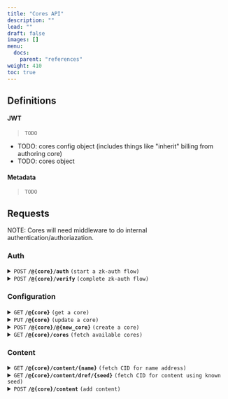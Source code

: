 ```yaml
---
title: "Cores API"
description: ""
lead: ""
draft: false
images: []
menu:
  docs:
    parent: "references"
weight: 410
toc: true
---
```


## Definitions

#### JWT

> ```
> TODO
> ```

- TODO: cores config object (includes things like "inherit" billing from authoring core)
- TODO: cores object

#### Metadata

> ```
> TODO
> ```

## Requests

NOTE: Cores will need middleware to do internal authentication/authoriazation.

### Auth

<details>
 <summary><code>POST</code> <code><b>/@{core}/auth</b></code> <code>(start a zk-auth flow)</code></summary>

The auth request will route and kick off a proof to the core. If no core exists, one will be created and bootstrapped with default configs, EDSCA keys and the signer as the owner.

##### Parameters

> | name   | type     |        | description                                                  |
> | ------ | -------- | ------ | ------------------------------------------------------------ |
> | core   | required | string | name of core (e.g. account address, organization, namespace) |
> | signer | required | string | wallet account address                                       |

##### Responses

> | code  | content-type       | response                                 |
> | ----- | ------------------ | ---------------------------------------- |
> | `201` | `application/json` | `{"nonce": "<nonce>"}`                   |
> | `400` | `application/json` | `{"code":"400","message":"Bad Request"}` |

##### Example cURL

> ```javascript
>  curl -X POST -H "Content-Type: application/json" --data @post.json http://api.kubelt.com/alice/auth
> ```

</details>

<details>
 <summary><code>POST</code> <code><b>/@{core}/verify</b></code> <code>(complete zk-auth flow)</code></summary>

The verify request will reproduce the signer from the auth step to verify the signer and nonce match before issuing a self signed JWT from the core.

##### Parameters

> | name         | type     |        | description                                |
> | ------------ | -------- | ------ | ------------------------------------------ |
> | core         | required | string | name of core (e.g. wallet account address) |
> | signed_nonce | required | string | signed nonce                               |

##### Responses

> | code  | content-type       | response                                       |
> | ----- | ------------------ | ---------------------------------------------- |
> | `201` | `application/json` | `Signed JSON Web Token with user root address` |
> | `400` | `application/json` | `{"code":"400","message":"Bad Request"}`       |

##### Example cURL

> ```javascript
>  curl -X POST -H "Content-Type: application/json" --data @post.json http://api.kubelt.com/alice/verify
> ```

</details>

### Configuration

<details>
 <summary><code>GET</code> <code><b>/@{core}</b></code> <code>(get a core)</code></summary>

This request will request the `@{core}` configuration.

Requires JWT authentication into @{core}.

##### Parameters

> | name   | type     |        | description                          |
> | ------ | -------- | ------ | ------------------------------------ |
> | {core} | required | string | the entry core (e.g. wallet address) |

##### Responses

> | http code | content-type       | response                                 |
> | --------- | ------------------ | ---------------------------------------- |
> | `201`     | `application/json` | {...core config}                         |
> | `400`     | `application/json` | `{"code":"400","message":"Bad Request"}` |

##### Example cURL

> ```javascript
>  curl -X GET -H "Content-Type: application/json" http://<cname or content.kubelt.com>/@alice
> ```

</details>

<details>
 <summary><code>PUT</code> <code><b>/@{core}</b></code> <code>(update a core)</code></summary>

This request will update the `@{core}` configuration.

Requires JWT authentication into @{core}.

##### Parameters

> | name      | type     |        | description                          |
> | --------- | -------- | ------ | ------------------------------------ |
> | {core}    | required | string | the entry core (e.g. wallet address) |
> | config    | required | object | configuration for {new core}         |
> | signature | required | string | signed configuration                 |

##### Responses

> | http code | content-type       | response                                 |
> | --------- | ------------------ | ---------------------------------------- |
> | `200`     | `application/json` | `Core Updated.`                          |
> | `400`     | `application/json` | `{"code":"400","message":"Bad Request"}` |

##### Example cURL

> ```javascript
>  curl -X GET -H "Content-Type: application/json" http://<cname or content.kubelt.com>/@alice
> ```

</details>

<details>
 <summary><code>POST</code> <code><b>/@{core}/@{new_core}</b></code> <code>(create a core)</code></summary>

This request will create a `@{new_core}` on behalf the the `@{core}` for a namspaced storage, cryptography, permissions, and billing.

Requires JWT authentication into @{core}.

##### Parameters

> | name       | type     |        | description                                                                    |
> | ---------- | -------- | ------ | ------------------------------------------------------------------------------ |
> | {core}     | required | string | the entry core (e.g. wallet address)                                           |
> | {new_core} | required | string | the name of the core to create based on the hash of the (core + new core name) |
> | config     | required | object | configuration for {new core}                                                   |
> | signature  | required | string | signed configuration                                                           |

##### Responses

> | http code | content-type       | response                                 |
> | --------- | ------------------ | ---------------------------------------- |
> | `201`     | `application/json` | `Core Created.`                          |
> | `400`     | `application/json` | `{"code":"400","message":"Bad Request"}` |

##### Example cURL

> ```javascript
>  curl -X GET -H "Content-Type: application/json" http://<cname or content.kubelt.com>/@alice/@acme.org
> ```

</details>

<details>
 <summary><code>GET</code> <code><b>/@{core}/cores</b></code> <code>(fetch available cores)</code></summary>

This request will ask the `@{core}` for a list of other cores this core manages.

Requires JWT authentication.

##### Parameters

> | name | type     |        | description                             |
> | ---- | -------- | ------ | --------------------------------------- |
> | core | required | string | the content core (e.g. user account id) |

##### Responses

> | code  | content-type       | response                                        |
> | ----- | ------------------ | ----------------------------------------------- |
> | `200` | `application/json` | `{"cores": [...cores]`                          |
> | `401` | `application/json` | `{"code":"401","message": "Content Not Found"}` |
> | `400` | `application/json` | `{"code":"400","message":"Bad Request"}`        |

##### Example cURL

> ```javascript
>  curl -X GET -H "Content-Type: application/json" http://<cname or content.kubelt.com>/alice/cores
> ```

</details>

### Content

<details>
 <summary><code>GET</code> <code><b>/@{core}/content/{name}</b></code> <code>(fetch CID for name address)</code></summary>

##### Parameters

> | name    | type     | data type | description                           |
> | ------- | -------- | --------- | ------------------------------------- |
> | core    | required | string    | the content core                      |
> | address | required | string    | the name hash for the managed content |

##### Responses

> | http code | content-type       | response                                          |
> | --------- | ------------------ | ------------------------------------------------- |
> | `200`     | `application/json` | `{"cid": "<IPFS CID>", "metadata": "<metadata>"}` |
> | `401`     | `application/json` | `{"code":"401","message": "Content Not Found"}`   |
> | `400`     | `application/json` | `{"code":"400","message":"Bad Request"}`          |

##### Example cURL

> ```javascript
>  curl -X GET -H "Content-Type: application/json" http://<cname or content.kubelt.com>/crt/bb48bdae67206a493787b69821008fcd6249d013125972db3660e75ab6f3c884
> ```

</details>

<details>
 <summary><code>GET</code> <code><b>/@{core}/content/dref/{seed}</b></code> <code>(fetch CID for content using known seed)</code></summary>

##### Parameters

> | name | type     | data type | description                       |
> | ---- | -------- | --------- | --------------------------------- |
> | core | required | string    | the content core                  |
> | seed | required | string    | the seed for the kubelt name hash |

##### Responses

> | http code | content-type       | response                                          |
> | --------- | ------------------ | ------------------------------------------------- |
> | `200`     | `application/json` | `{"cid": "<IPFS CID>", "metadata": "<metadata>"}` |
> | `401`     | `application/json` | `{"code":"401","message": "Content Not Found"}`   |
> | `400`     | `application/json` | `{"code":"400","message":"Bad Request"}`          |

##### Example cURL

> ```javascript
>  curl -X GET -H "Content-Type: application/json" http://<cname or content.kubelt.com>/crt/:dref/charizard
> ```

</details>

<details>
 <summary><code>POST</code> <code><b>/@{core}/content</b></code> <code>(add content)</code></summary>

Requires JWT authentication into @{core}

##### Parameters

> | name | type     | data type | description                       |
> | ---- | -------- | --------- | --------------------------------- |
> | core | required | string    | the content core                  |
> | seed | required | string    | the seed for the kubelt name hash |

##### Responses

> | http code | content-type       | response                                          |
> | --------- | ------------------ | ------------------------------------------------- |
> | `200`     | `application/json` | `{"cid": "<IPFS CID>", "metadata": "<metadata>"}` |
> | `401`     | `application/json` | `{"code":"401","message": "Content Not Found"}`   |
> | `400`     | `application/json` | `{"code":"400","message":"Bad Request"}`          |

##### Example cURL

> ```javascript
>  curl -X GET -H "Content-Type: application/json" http://<cname or content.kubelt.com>/crt/:dref/charizard
> ```

</details>
